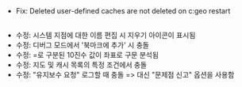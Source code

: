 ##

- Fix: Deleted user-defined caches are not deleted on c:geo restart

##

- 수정: 시스템 지점에 대한 이름 편집 시 지우기 아이콘이 표시됨
- 수정: 디버그 모드에서 '북마크에 추가' 시 충돌
- 수정: =로 구분된 10진수 값이 좌표로 구문 분석됨
- 수정: 지도 및 캐시 목록의 특정 조건에서 충돌
- 수정: "유지보수 요청" 로그할 때 충돌 => 대신 "문제점 신고" 옵션을 사용함
